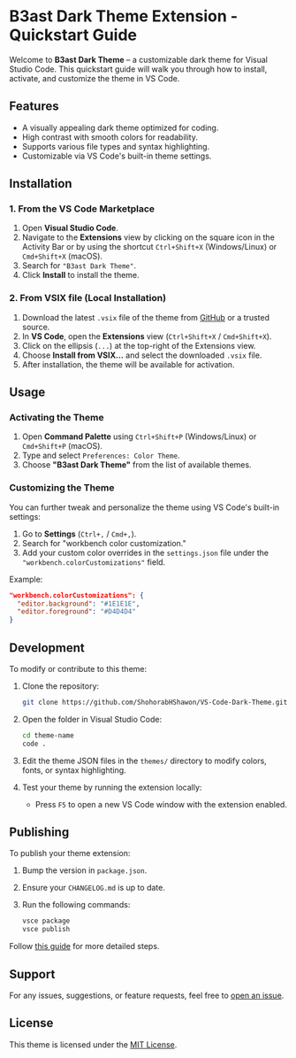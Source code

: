 # B3ast Dark Theme Extension - Quickstart Guide

Welcome to **B3ast Dark Theme** – a customizable dark theme for Visual Studio Code. This quickstart guide will walk you through how to install, activate, and customize the theme in VS Code.

## Features

- A visually appealing dark theme optimized for coding.
- High contrast with smooth colors for readability.
- Supports various file types and syntax highlighting.
- Customizable via VS Code's built-in theme settings.

## Installation

### 1. **From the VS Code Marketplace**

1. Open **Visual Studio Code**.
2. Navigate to the **Extensions** view by clicking on the square icon in the Activity Bar or by using the shortcut `Ctrl+Shift+X` (Windows/Linux) or `Cmd+Shift+X` (macOS).
3. Search for `"B3ast Dark Theme"`.
4. Click **Install** to install the theme.

### 2. **From VSIX file (Local Installation)**

1. Download the latest `.vsix` file of the theme from [GitHub](https://github.com/ShohorabHShawon/VS-Code-Dark-Theme.git) or a trusted source.
2. In **VS Code**, open the **Extensions** view (`Ctrl+Shift+X` / `Cmd+Shift+X`).
3. Click on the ellipsis (`...`) at the top-right of the Extensions view.
4. Choose **Install from VSIX...** and select the downloaded `.vsix` file.
5. After installation, the theme will be available for activation.

## Usage

### Activating the Theme

1. Open **Command Palette** using `Ctrl+Shift+P` (Windows/Linux) or `Cmd+Shift+P` (macOS).
2. Type and select `Preferences: Color Theme`.
3. Choose **"B3ast Dark Theme"** from the list of available themes.

### Customizing the Theme

You can further tweak and personalize the theme using VS Code's built-in settings:

1. Go to **Settings** (`Ctrl+,` / `Cmd+,`).
2. Search for "workbench color customization."
3. Add your custom color overrides in the `settings.json` file under the `"workbench.colorCustomizations"` field.

Example:

```json
"workbench.colorCustomizations": {
  "editor.background": "#1E1E1E",
  "editor.foreground": "#D4D4D4"
}
```

## Development

To modify or contribute to this theme:

1. Clone the repository:

   ```bash
   git clone https://github.com/ShohorabHShawon/VS-Code-Dark-Theme.git
   ```

2. Open the folder in Visual Studio Code:

   ```bash
   cd theme-name
   code .
   ```

3. Edit the theme JSON files in the `themes/` directory to modify colors, fonts, or syntax highlighting.

4. Test your theme by running the extension locally:

   - Press `F5` to open a new VS Code window with the extension enabled.

## Publishing

To publish your theme extension:

1. Bump the version in `package.json`.
2. Ensure your `CHANGELOG.md` is up to date.
3. Run the following commands:

   ```bash
   vsce package
   vsce publish
   ```

Follow [this guide](https://code.visualstudio.com/api/working-with-extensions/publishing-extension) for more detailed steps.

## Support

For any issues, suggestions, or feature requests, feel free to [open an issue](#link-to-issue-tracker).

## License

This theme is licensed under the [MIT License](LICENSE).
